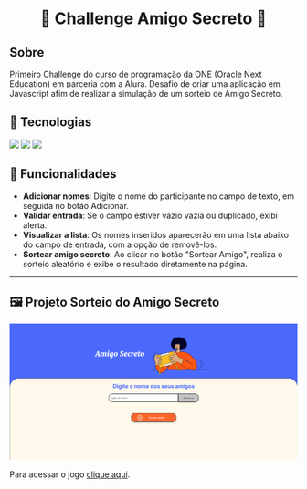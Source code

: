<h1 align="center">🎉 Challenge Amigo Secreto 🎉</h1>


## Sobre
Primeiro Challenge do curso de programação da ONE (Oracle Next Education) em parceria com a Alura. Desafio de criar uma aplicação em Javascript afim de realizar a simulação de um sorteio de Amigo Secreto.


## 🚀 Tecnologias
<div>
  <img src="https://img.shields.io/badge/HTML-239120?style=for-the-badge&logo=html5&logoColor=white">
  <img src="https://img.shields.io/badge/CSS-239120?&style=for-the-badge&logo=css3&logoColor=white">
  <img src="https://img.shields.io/badge/JavaScript-F7DF1E?style=for-the-badge&logo=javascript&logoColor=black">
</div>

## 📖 Funcionalidades

- **Adicionar nomes**: Digite o nome do participante no campo de texto, em seguida no botão Adicionar.
- **Validar entrada**: Se o campo estiver vazio vazia ou duplicado, exibi alerta.
- **Visualizar a lista**: Os nomes inseridos aparecerão em uma lista abaixo do campo de entrada, com a opção de removê-los.
- **Sortear amigo secreto**: Ao clicar no botão "Sortear Amigo", realiza o sorteio aleatório e exibe o resultado diretamente na página.

---

## 🖼️ Projeto Sorteio do Amigo Secreto

![Design sem nome](https://raw.githubusercontent.com/Brunex-Alado/amigo-secreto/refs/heads/main/assets/Image-1.png)


Para acessar o jogo [clique aqui](https://amigo-secreto-three-nu.vercel.app).
